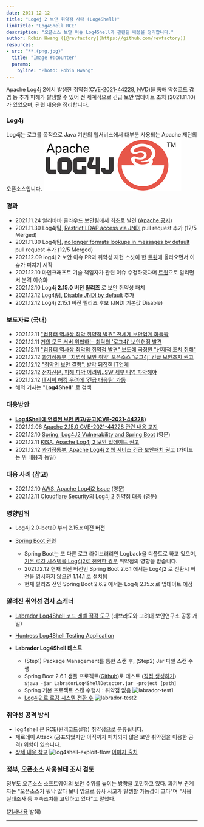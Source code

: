 ```yaml
---
date: 2021-12-12
title: "Log4j 2 보안 취약점 사태 (Log4Shell)"
linkTitle: "Log4Shell RCE"
description: "오픈소스 보안 이슈 Log4Shell과 관련된 내용을 정리합니다."
author: Robin Hwang ([@revfactory](https://github.com/revfactory))
resources:
- src: "**.{png,jpg}"
  title: "Image #:counter"
  params:
    byline: "Photo: Robin Hwang"
---
```


Apache Log4j 2에서 발생한 취약점([CVE-2021-44228, NVD](https://cve.mitre.org/cgi-bin/cvename.cgi?name=CVE-2021-44228))을 통해 악성코드 감염 등 추가 피해가 발생할 수 있어 전 세계적으로 긴급 보안 업데이트 조치 (2021.11.10)가 있었으며, 관련 내용을 정리합니다.  

### Log4j
Log4j는 로그를 목적으로 Java 기반의 웹서비스에서 대부분 사용되는 Apache 재단의 오픈소스입니다.
![log4j-logo](featured-log4j.png)


### 경과
- 2021.11.24 알리바바 클라우드 보안팀에서 최초로 발견 ([Apache 공지](https://logging.apache.org/log4j/2.x/security.html))
- 2021.11.30 Log4j팀, [Restrict LDAP access via JNDI](https://github.com/apache/logging-log4j2/pull/608) pull request 추가 (12/5 Merged)
- 2021.11.30 Log4j팀, [no longer formats lookups in messages by default](https://github.com/apache/logging-log4j2/pull/607) pull request 추가 (12/5 Merged)
- 2021.12.09 log4j 2 보안 이슈 PR과 취약성 재현 스샷이 한 [트윗](https://twitter.com/P0rZ9/status/1468949890571337731)에 올라오면서 이슈가 퍼지기 시작
- 2021.12.10 마인크래프트 기술 책임자가 관련 이슈 수정하였다며 [트윗](https://twitter.com/slicedlime/status/1469150993527017483)으로 알리면서 본격 이슈화
- 2021.12.10 Log4j **2.15.0 버전 릴리즈** 로 보안 취약성 패치
- 2021.12.12 Log4j팀, [Disable JNDI by default](https://github.com/apache/logging-log4j2/commit/44569090f1cf1e92c711fb96dfd18cd7dccc72ea) 추가
- 2021.12.12 Log4j 2.15.1 버전 릴리즈 후보 (JNDI 기본값 Disable)

### 보도자료 (국내)
- 2021.12.11 ["컴퓨터 역사상 최악 취약점 발견" 전세계 보안업계 화들짝](https://www.yna.co.kr/view/AKR20211211035951009?section=popup/print)
- 2021.12.11 [거의 모든 서버 위협하는 최악의 '로그4j' 보안허점 발견](https://news.naver.com/main/tool/print.naver?oid=092&aid=0002241848)
- 2021.12.11 ["컴퓨터 역사상 최악의 취약점 발견" 보도에 국정원 "선제적 조치 취해"](https://news.naver.com/main/tool/print.naver?oid=421&aid=0005778626)
- 2021.12.12 [과기정통부, '치명적 보안 취약' 오픈소스 '로그4j' 긴급 보안조치 권고](https://v.kakao.com/v/20211212103345131)
- 2021.12.12 ["최악의 보안 결함"..발칵 뒤집힌 IT업계](https://v.kakao.com/v/20211212180303915)
- 2021.12.12 [전자신문, 피해 파악 어려워..SW 세부 내역 파악해야](https://v.kakao.com/v/20211212184805464)
- 2021.12.12 [IT서버 해킹 우려에 '긴급 대응팀' 가동](https://v.kakao.com/v/20211212193223921)
- 해외 기사는 "**Log4Shell**" 로 검색

### 대응방안
- **[Log4Shell에 연결된 보안 권고/공고(CVE-2021-44228)](https://gist.github.com/SwitHak/b66db3a06c2955a9cb71a8718970c592)**
- 2021.12.06 [Apache 2.15.0 CVE-2021-44228 관련 내용 고지](https://logging.apache.org/log4j/2.x/)
- 2021.12.10 [Spring, Log4J2 Vulnerability and Spring Boot](https://spring.io/blog/2021/12/10/log4j2-vulnerability-and-spring-boot) (영문)
- 2021.12.11 [KISA, Apache Log4j 2 보안 업데이트 권고](https://www.krcert.or.kr/data/secNoticeView.do?bulletin_writing_sequence=36389)
- 2021.12.12 [과기정통부, Apache Log4j 2 웹 서비스 긴급 보안패치 권고](https://www.korea.kr/news/pressReleaseView.do?newsId=156485848) (가이드는 위 내용과 동일)

### 대응 사례 (참고)
- 2021.12.10 [AWS, Apache Log4j2 Issue](https://aws.amazon.com/ko/security/security-bulletins/AWS-2021-005) (영문)
- 2021.12.11 [Cloudflare Security의 Log4j 2 취약점 대응](https://blog.cloudflare.com/how-cloudflare-security-responded-to-log4j2-vulnerability/) (영문)


### 영향범위
- Log4j 2.0-beta9 부터 2.15.x 이전 버전

- [Spring Boot 관련](https://spring.io/blog/2021/12/10/log4j2-vulnerability-and-spring-boot)
  - Spring Boot는 또 다른 로그 라이브러리인 Logback을 디폴트로 하고 있으며,  
    [기본 로깅 시스템을 Log4j2로 전환한 경우](https://docs.spring.io/spring-boot/docs/current/reference/html/howto.html#howto.logging.log4j) 취약점의 영향을 받습니다.
  - 2021.12.12 현재 최신 버전인 Spring Boot 2.6.1 에서는 Log4j2 로 전환시 버전을
  명시하지 않으면 1.14.1 로 설치됨
  - 현재 릴리즈 전인 Spring Boot 2.6.2 에서는 Log4j 2.15.x 로 업데이트 예정


### 알려진 취약성 검사 스캐너
- [Labrador Log4Shell 코드 레벨 점검 도구](https://labrador.iotcube.com/) (래브라도와 고려대 보안연구소 공동 개발)
- [Huntress Log4Shell Testing Application](https://github.com/huntresslabs/log4shell-tester)

- **Labrador Log4Shell 테스트**
  - (Step1) Package Management를 통한 스캔 후, (Step2) Jar 파일 스캔 수행
  - Spring Boot 2.6.1 샘플 프로젝트([Github](https://github.com/revfactory/log4j-vulnerability-test))로 테스트 ([직접 생성하기](https://start.spring.io/#!type=maven-project&language=java&platformVersion=2.6.1&packaging=jar&jvmVersion=11&groupId=com.kakao.opensource&artifactId=log4j-vulnerability-test&name=log4j-vulnerability-test&description=Demo%20project%20for%20Spring%20Boot&packageName=com.kakao.opensource.log4j-vulnerability-test&dependencies=web))  
  ```$java -jar LabradorLog4ShellDetector.jar -project [path]```
  - Spring 기본 프로젝트 스캔 수행시 : 취약점 없음
    ![labrador-test1](labrador-test1.png)
  - [Log4j2 로 로깅 시스템 전환 후](https://docs.spring.io/spring-boot/docs/current/reference/html/howto.html#howto.logging.log4j)
    ![labrador-test2](labrador-test2.png)


### 취약성 공격 방식
- log4shell 은 RCE(원격코드실행) 취약성으로 분류됩니다.
- 제로데이 Attack (공표되었지만 아직까지 패치되지 않은 보안 취약점을 이용한 공격) 위험이 있습니다.
- [상세 내용 참고](https://www.hahwul.com/2021/12/11/log4shell-internet-is-on-fire/)
  ![log4shell-exploit-flow](log4shell-exploit-flow.png)
  [이미지 출처](https://www.hahwul.com/2021/12/11/log4shell-internet-is-on-fire/)


### 정부, 오픈소스 사용실태 조사 검토
정부도 오픈소스 소프트웨어의 보안 수위를 높이는 방향을 고민하고 있다. 과기부 관계자는 "오픈소스가 워낙 많다 보니 앞으로 유사 사고가 발생할 가능성이 크다"며 "사용 실태조사 등 후속조치를 고민하고 있다"고 말했다.

([기사내용](https://v.kakao.com/v/20211212233003588) 발췌)

---------
